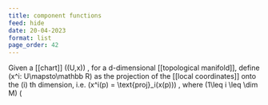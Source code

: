 ```yaml
---
title: component functions
feed: hide
date: 20-04-2023
format: list
page_order: 42
---
```



Given a [[chart]]  \((U,x)\) , for a d-dimensional [[topological manifold]], define  \(x^i: U\mapsto\mathbb R\)  as the projection of the [[local coordinates]] onto the  \(i\) th dimension, i.e.  \(x^i(p) = \text{proj}_i(x(p))\) , where  \(1\leq i \leq \dim M\) 
 \(